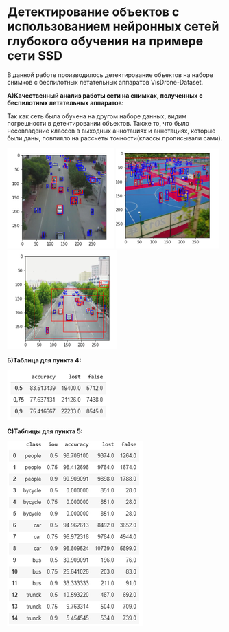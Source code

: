 # Детектирование объектов с использованием нейронных сетей глубокого обучения на примере сети SSD #

В данной работе производилось детектирование объектов на наборе снимков с беспилотных летательных аппаратов VisDrone-Dataset.

**A)Качественный анализ работы сети на снимках, полученных с беспилотных летательных аппаратов:**

Так как сеть была обучена на другом наборе данных, видим погрешности в детектировании объектов. Также то, что было несовпадение классов в выходных аннотациях и аннотациях, которые были даны, повлияло на рассчеты точности(классы прописывали сами). 

![Image alt](https://github.com/MarieBudko/LAB_2/blob/master/11.PNG?raw=true)
![Image alt](https://github.com/MarieBudko/LAB_2/blob/master/15.PNG?raw=true)
![Image alt](https://github.com/MarieBudko/LAB_2/blob/master/16.PNG?raw=true)


**Б)Таблица для пункта 4:**

![Image alt](https://github.com/MarieBudko/LAB_2/blob/master/tab4.PNG?raw=true)

**С)Таблицы для пункта 5:**

![Image alt](https://github.com/MarieBudko/LAB_2/blob/master/tab5.PNG?raw=true)
